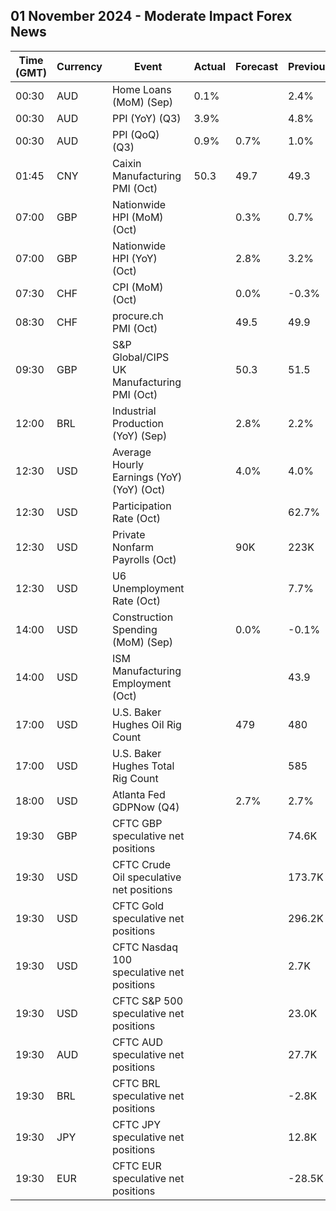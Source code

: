 ## 01 November 2024 - Moderate Impact Forex News

| Time (GMT) | Currency | Event | Actual | Forecast | Previous |
|------|----------|-------|--------|----------|----------|
| 00:30 | AUD | Home Loans (MoM) (Sep) | 0.1% |  | 2.4% |
| 00:30 | AUD | PPI (YoY) (Q3) | 3.9% |  | 4.8% |
| 00:30 | AUD | PPI (QoQ) (Q3) | 0.9% | 0.7% | 1.0% |
| 01:45 | CNY | Caixin Manufacturing PMI (Oct) | 50.3 | 49.7 | 49.3 |
| 07:00 | GBP | Nationwide HPI (MoM) (Oct) |  | 0.3% | 0.7% |
| 07:00 | GBP | Nationwide HPI (YoY) (Oct) |  | 2.8% | 3.2% |
| 07:30 | CHF | CPI (MoM) (Oct) |  | 0.0% | -0.3% |
| 08:30 | CHF | procure.ch PMI (Oct) |  | 49.5 | 49.9 |
| 09:30 | GBP | S&P Global/CIPS UK Manufacturing PMI (Oct) |  | 50.3 | 51.5 |
| 12:00 | BRL | Industrial Production (YoY) (Sep) |  | 2.8% | 2.2% |
| 12:30 | USD | Average Hourly Earnings (YoY) (YoY) (Oct) |  | 4.0% | 4.0% |
| 12:30 | USD | Participation Rate (Oct) |  |  | 62.7% |
| 12:30 | USD | Private Nonfarm Payrolls (Oct) |  | 90K | 223K |
| 12:30 | USD | U6 Unemployment Rate (Oct) |  |  | 7.7% |
| 14:00 | USD | Construction Spending (MoM) (Sep) |  | 0.0% | -0.1% |
| 14:00 | USD | ISM Manufacturing Employment (Oct) |  |  | 43.9 |
| 17:00 | USD | U.S. Baker Hughes Oil Rig Count |  | 479 | 480 |
| 17:00 | USD | U.S. Baker Hughes Total Rig Count |  |  | 585 |
| 18:00 | USD | Atlanta Fed GDPNow (Q4) |  | 2.7% | 2.7% |
| 19:30 | GBP | CFTC GBP speculative net positions |  |  | 74.6K |
| 19:30 | USD | CFTC Crude Oil speculative net positions |  |  | 173.7K |
| 19:30 | USD | CFTC Gold speculative net positions |  |  | 296.2K |
| 19:30 | USD | CFTC Nasdaq 100 speculative net positions |  |  | 2.7K |
| 19:30 | USD | CFTC S&P 500 speculative net positions |  |  | 23.0K |
| 19:30 | AUD | CFTC AUD speculative net positions |  |  | 27.7K |
| 19:30 | BRL | CFTC BRL speculative net positions |  |  | -2.8K |
| 19:30 | JPY | CFTC JPY speculative net positions |  |  | 12.8K |
| 19:30 | EUR | CFTC EUR speculative net positions |  |  | -28.5K |
